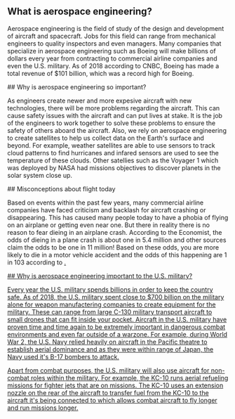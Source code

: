 ## What is aerospace engineering?
<p>Aerospace engineering is the field of study of the design and development of aircraft and spacecraft. Jobs for this field can range from mechanical engineers to quality inspectors and even managers. Many companies that specialize in aerospace engineering such as Boeing will make billions of dollars every year from contracting to commercial airline companies and even the U.S. military. As of 2018 according to CNBC, Boeing has made a total revenue of $101 billion, which was a record high for Boeing.</p>
## Why is aerospace engineering so important?
<p>As engineers create newer and more expesive aircraft with new technologies, there will be more problems regarding the aircraft. This can cause safety issues with the aircraft and can put lives at stake. It is the job of the engineers to work together to solve these problems to ensure the safety of others aboard the aircraft. Also, we rely on aerospace engineering to create satellites to help us collect data on the Earth's surface and beyond. For example, weather satellites are able to use sensors to track cloud patterns to find hurricanes and infared sensors are used to see the temperature of these clouds. Other satellies such as the Voyager 1 which was deployed by NASA had missions objectives to discover planets in the solar system close up.</p>
## Misconceptions about flight today
<p>Based on events within the past few years, many commercial airline companies have faced criticism and backlash for aircraft crashing or disappearing. This has caused many people today to have a phobia of flying on an airplane or getting even near one. But there in reality there is no reason to fear dieing in an airplane crash. According to the Economist, the odds of dieing in a plane crash is about one in 5.4 million and other sources claim the odds to be one in 11 million! Based on these odds, you are more likely to die in a motor vehicle accident and the odds of this happening are 1 in 103 according to <a href=https://injuryfacts.nsc.org/>.</p>
## Why is aerospace engineering important to the U.S. military?
<p>Every year the U.S. military spends billions in order to keep the country safe. As of 2018, the U.S. military spent close to $700 billion on the military alone for weapon manufactering companies to create equipment for the military. These can range from large C-130 military transport aircraft to small drones that can fit inside your pocket. Aircraft in the U.S. military have proven time and time again to be extremely important in dangerous combat environments and even far outside of a warzone. For example, during World War 2, the U.S. Navy relied heavily on aircraft in the Pacific theatre to establish aerial dominance and as they were within range of Japan, the Navy used it's B-17 bombers to attack.</p>
<p>Apart from combat purposes, the U.S. military will also use aircraft for non-combat roles within the military. For example, the KC-10 runs aerial refueling missions for fighter jets that are on missions. The KC-10 uses an extension nozzle on the rear of the aircraft to transfer fuel from the KC-10 to the aircraft it's being connected to which allows combat aircraft to fly longer and run missions longer.</p>



